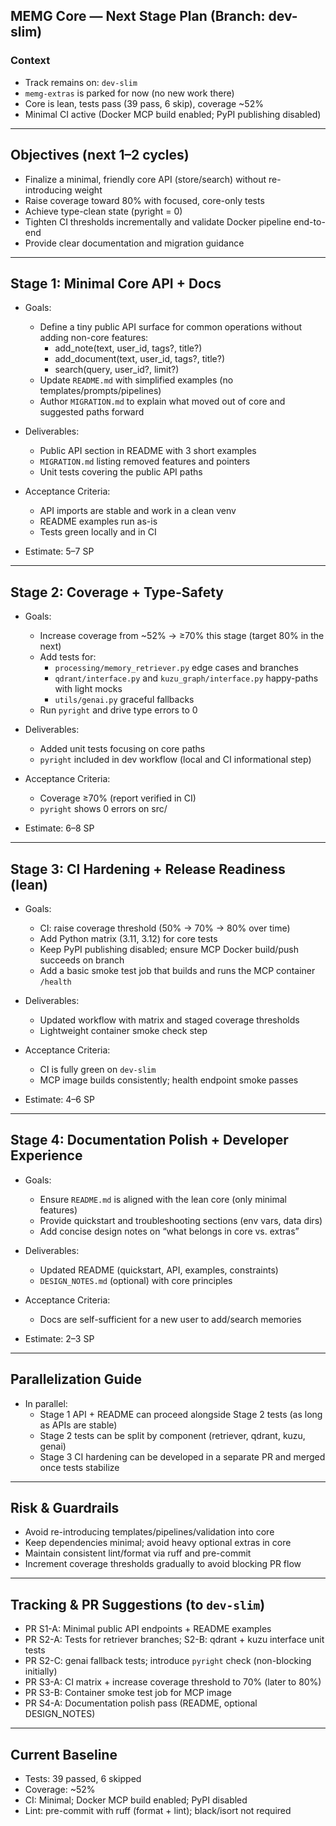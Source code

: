 ## MEMG Core — Next Stage Plan (Branch: dev-slim)

### Context
- Track remains on: `dev-slim`
- `memg-extras` is parked for now (no new work there)
- Core is lean, tests pass (39 pass, 6 skip), coverage ~52%
- Minimal CI active (Docker MCP build enabled; PyPI publishing disabled)

---

## Objectives (next 1–2 cycles)
- Finalize a minimal, friendly core API (store/search) without re-introducing weight
- Raise coverage toward 80% with focused, core-only tests
- Achieve type-clean state (pyright = 0)
- Tighten CI thresholds incrementally and validate Docker pipeline end-to-end
- Provide clear documentation and migration guidance

---

## Stage 1: Minimal Core API + Docs
- Goals:
  - Define a tiny public API surface for common operations without adding non-core features:
    - add_note(text, user_id, tags?, title?)
    - add_document(text, user_id, tags?, title?)
    - search(query, user_id?, limit?)
  - Update `README.md` with simplified examples (no templates/prompts/pipelines)
  - Author `MIGRATION.md` to explain what moved out of core and suggested paths forward

- Deliverables:
  - Public API section in README with 3 short examples
  - `MIGRATION.md` listing removed features and pointers
  - Unit tests covering the public API paths

- Acceptance Criteria:
  - API imports are stable and work in a clean venv
  - README examples run as-is
  - Tests green locally and in CI

- Estimate: 5–7 SP

---

## Stage 2: Coverage + Type-Safety
- Goals:
  - Increase coverage from ~52% → ≥70% this stage (target 80% in the next)
  - Add tests for:
    - `processing/memory_retriever.py` edge cases and branches
    - `qdrant/interface.py` and `kuzu_graph/interface.py` happy-paths with light mocks
    - `utils/genai.py` graceful fallbacks
  - Run `pyright` and drive type errors to 0

- Deliverables:
  - Added unit tests focusing on core paths
  - `pyright` included in dev workflow (local and CI informational step)

- Acceptance Criteria:
  - Coverage ≥70% (report verified in CI)
  - `pyright` shows 0 errors on src/

- Estimate: 6–8 SP

---

## Stage 3: CI Hardening + Release Readiness (lean)
- Goals:
  - CI: raise coverage threshold (50% → 70% → 80% over time)
  - Add Python matrix (3.11, 3.12) for core tests
  - Keep PyPI publishing disabled; ensure MCP Docker build/push succeeds on branch
  - Add a basic smoke test job that builds and runs the MCP container `/health`

- Deliverables:
  - Updated workflow with matrix and staged coverage thresholds
  - Lightweight container smoke check step

- Acceptance Criteria:
  - CI is fully green on `dev-slim`
  - MCP image builds consistently; health endpoint smoke passes

- Estimate: 4–6 SP

---

## Stage 4: Documentation Polish + Developer Experience
- Goals:
  - Ensure `README.md` is aligned with the lean core (only minimal features)
  - Provide quickstart and troubleshooting sections (env vars, data dirs)
  - Add concise design notes on “what belongs in core vs. extras”

- Deliverables:
  - Updated README (quickstart, API, examples, constraints)
  - `DESIGN_NOTES.md` (optional) with core principles

- Acceptance Criteria:
  - Docs are self-sufficient for a new user to add/search memories

- Estimate: 2–3 SP

---

## Parallelization Guide
- In parallel:
  - Stage 1 API + README can proceed alongside Stage 2 tests (as long as APIs are stable)
  - Stage 2 tests can be split by component (retriever, qdrant, kuzu, genai)
  - Stage 3 CI hardening can be developed in a separate PR and merged once tests stabilize

---

## Risk & Guardrails
- Avoid re-introducing templates/pipelines/validation into core
- Keep dependencies minimal; avoid heavy optional extras in core
- Maintain consistent lint/format via ruff and pre-commit
- Increment coverage thresholds gradually to avoid blocking PR flow

---

## Tracking & PR Suggestions (to `dev-slim`)
- PR S1-A: Minimal public API endpoints + README examples
- PR S2-A: Tests for retriever branches; S2-B: qdrant + kuzu interface unit tests
- PR S2-C: genai fallback tests; introduce `pyright` check (non-blocking initially)
- PR S3-A: CI matrix + increase coverage threshold to 70% (later to 80%)
- PR S3-B: Container smoke test job for MCP image
- PR S4-A: Documentation polish pass (README, optional DESIGN_NOTES)

---

## Current Baseline
- Tests: 39 passed, 6 skipped
- Coverage: ~52%
- CI: Minimal; Docker MCP build enabled; PyPI disabled
- Lint: pre-commit with ruff (format + lint); black/isort not required
